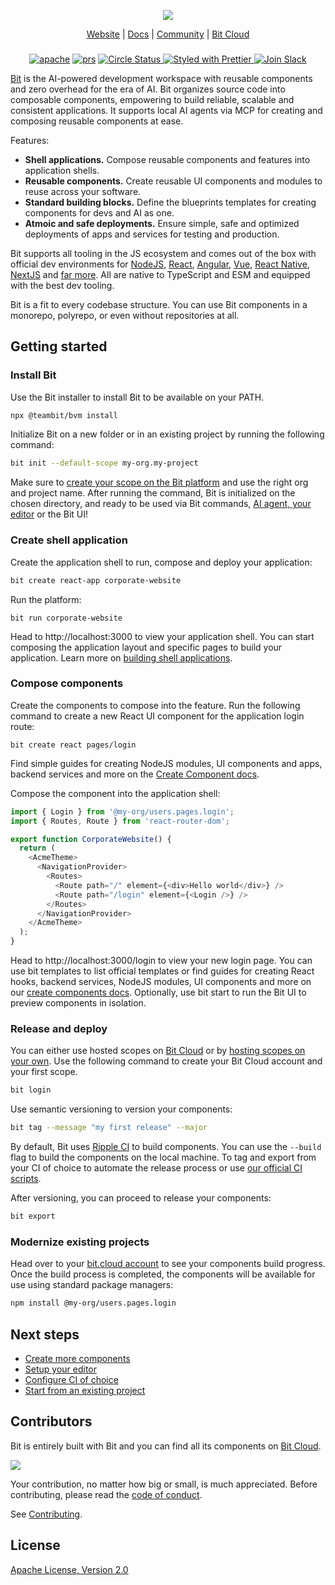 <p align="center">
  <img src="http://static.bit.dev/bit-docs/readme-bit-logo.png"/>
</p>

<p align="center">
  <a href="https://bit.dev/">Website</a> |
  <a href="https://bit.dev/docs/">Docs</a> |
  <a href="https://bit.cloud/bitdev">Community</a> |
  <a href="https://bit.cloud/">Bit Cloud</a>
</p>

</p>

<h3 align="center">
</h3>

<p align="center">
  
<p align="center">
<a href="https://opensource.org/licenses/Apache-2.0"><img alt="apache" src="https://img.shields.io/badge/License-Apache%202.0-blue.svg"></a>
<a href="https://github.com/teambit/bit/blob/master/CONTRIBUTING.md"><img alt="prs" src="https://img.shields.io/badge/PRs-welcome-brightgreen.svg"></a>
<a href="https://circleci.com/gh/teambit/bit/tree/master"><img alt="Circle Status" src="https://circleci.com/gh/teambit/bit/tree/master.svg?style=shield">
<a href="https://github.com/prettier/prettier"><img alt ="Styled with Prettier" src="https://img.shields.io/badge/styled_with-prettier-ff69b4.svg">
<a href="https://join.slack.com/t/bit-dev-community/shared_invite/zt-1vq1vcxxu-CEVobR1p9BurmW8QnQFh1w" ><img alt="Join Slack" src="https://img.shields.io/badge/Slack-Join%20Bit%20Slack-blueviolet"/></a>

[Bit](https://bit.dev) is the AI-powered development workspace with reusable components and zero overhead for the era of AI. Bit organizes source code into composable components, empowering to build reliable, scalable and consistent applications. It supports local AI agents via MCP for creating and composing reusable components at ease.

Features:

- **Shell applications.** Compose reusable components and features into application shells.
- **Reusable components.** Create reusable UI components and modules to reuse across your software.
- **Standard building blocks.** Define the blueprints templates for creating components for devs and AI as one.
- **Atmoic and safe deployments.** Ensure simple, safe and optimized deployments of apps and services for testing and production.

Bit supports all tooling in the JS ecosystem and comes out of the box with official dev environments for [NodeJS](https://bit.dev/docs/backend-intro), [React](https://bit.dev/docs/react-intro), [Angular](https://bit.dev/docs/angular-introduction), [Vue](https://bit.dev/docs/vue-intro), [React Native](https://bit.dev/docs/react-native-intro), [NextJS](https://bit.dev/docs/quick-start/hello-world-nextjs) and [far more](https://bit.dev/docs). All are native to TypeScript and ESM and equipped with the best dev tooling.

Bit is a fit to every codebase structure. You can use Bit components in a monorepo, polyrepo, or even without repositories at all. 

## Getting started

### Install Bit

Use the Bit installer to install Bit to be available on your PATH.

```bash
npx @teambit/bvm install
```

Initialize Bit on a new folder or in an existing project by running the following command:

```bash
bit init --default-scope my-org.my-project
```

Make sure to [create your scope on the Bit platform](https://bit.cloud/signup) and use the right org and project name. After running the command, Bit is initialized on the chosen directory, and ready to be used via Bit commands, [AI agent, your editor](https://bit.dev/docs/getting-started/installing-bit/editor-setup) or the Bit UI!

### Create shell application

Create the application shell to run, compose and deploy your application:

```bash
bit create react-app corporate-website
```

Run the platform:

```
bit run corporate-website
```

Head to http://localhost:3000 to view your application shell. You can start composing the application layout and specific pages to build your application. Learn more on [building shell applications](https://bit.dev/docs/getting-started/composing/create-apps).

### Compose components

Create the components to compose into the feature. Run the following command to create a new React UI component for the application login route:

```
bit create react pages/login
```

Find simple guides for creating NodeJS modules, UI components and apps, backend services and more on the [Create Component docs](https://bit.dev/docs/getting-started/composing/creating-components/). 

Compose the component into the application shell:

```ts
import { Login } from '@my-org/users.pages.login';
import { Routes, Route } from 'react-router-dom';

export function CorporateWebsite() {
  return (
    <AcmeTheme>
      <NavigationProvider>
        <Routes>
          <Route path="/" element={<div>Hello world</div>} />
          <Route path="/login" element={<Login />} />
        </Routes>
      </NavigationProvider>
    </AcmeTheme>
  );
}

```
Head to http://localhost:3000/login to view your new login page.
You can use bit templates to list official templates or find guides for creating React hooks, backend services, NodeJS modules, UI components and more on our [create components docs](https://bit.dev/docs/getting-started/composing/creating-components). Optionally, use bit start to run the Bit UI to preview components in isolation.

### Release and deploy

You can either use hosted scopes on [Bit Cloud](https://bit.cloud) or by [hosting scopes on your own](https://bit.dev/reference/scope/running-a-scope-server). Use the following command to create your Bit Cloud account and your first scope.

```bash
bit login
```

Use semantic versioning to version your components:

```bash
bit tag --message "my first release" --major
```

By default, Bit uses [Ripple CI](https://bit.cloud/products/ripple-ci) to build components. You can use the `--build` flag to build the components on the local machine. To tag and export from your CI of choice to automate the release process or use [our official CI scripts](https://bit.dev/docs/getting-started/collaborate/exporting-components#ci-scripts).

After versioning, you can proceed to release your components:

```bash
bit export
```

### Modernize existing projects

Head over to your [bit.cloud account](https://bit.cloud) to see your components build progress. Once the build process is completed, the components will be available for use using standard package managers:

```bash
npm install @my-org/users.pages.login
```

## Next steps

- [Create more components](https://bit.dev/docs/getting-started/composing/creating-components/)
- [Setup your editor](https://bit.dev/docs/getting-started/installing-bit/editor-setup)
- [Configure CI of choice](https://bit.dev/docs/getting-started/collaborate/exporting-components/#ci-scripts)
- [Start from an existing project](https://bit.dev/docs/getting-started/installing-bit/start-from-existing-project)

## Contributors

Bit is entirely built with Bit and you can find all its components on [Bit Cloud](https://bit.cloud/teambit/~scopes).

<a href="../../graphs/contributors"><img src="https://opencollective.com/bit/contributors.svg?width=890&button=false" /></a>

Your contribution, no matter how big or small, is much appreciated. Before contributing, please read the [code of conduct](CODE_OF_CONDUCT.md).

See [Contributing](CONTRIBUTING.md).

## License

[Apache License, Version 2.0](https://github.com/teambit/bit/blob/master/LICENSE)
